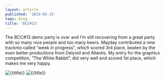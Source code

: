 ```yaml
---
layout: article
published: '2019-02-25'
tags: blog
title: 'BCC#13'
---
```


The BCC#13 demo party is over and I’m still recovering from a great party with so many nice people and too many beers. Mayday contributed a new trackmo called “week in progress”, which scored 3rd place, beaten by the even better productions from Delysid and Atlantis. My entry for the graphics competition, “The White Rabbit”, did very well and scored 1st place, which makes me very happy.

![{{title}}](../../assets/img/blog/whiterabbit.png)
![{{title}}](../../assets/img/blog/175483.gif)